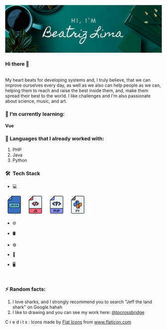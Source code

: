 <img src="img/banner.png" />

### Hi there 👋
<br/>
My heart beats for developing systems and, I truly believe, that we can improve ourselves every day, as well as we also can help people as we can, helping them to reach and raise the best inside them, and, make them spread their best to the world.
I like challenges and I'm also passionate about science, music, and art.

### 🌱 I’m currently learning:
#### Vue

### 🔭 Languages that I already worked with:
1. PHP
2. Java
3. Python


<h3> 🛠 &nbsp;Tech Stack</h3>

- 💻 &nbsp;
<img style="display: inline-block" src="icons/java.png" />
<img style="display: inline-block" src="icons/javascript.png" />
<img style="display: inline-block" src="icons/php.png" />
<img style="display: inline-block" src="icons/python.png" />

- 🌐 &nbsp;

- 🛢 &nbsp;

- ⚙️ &nbsp;

- 🔧 &nbsp;

- 🖥 &nbsp;


<br/>


### ⚡ Random facts:
1. I love sharks, and I strongly recommend you to search "Jeff the land shark" on Google hahah
2. I like to drawing and you can see my work here: <a href="http://instagram.com/tocrossbridge" target="_blank">@tocrossbridge</a>

<!--
**wolfhaltz/wolfhaltz** is a ✨ _special_ ✨ repository because its `README.md` (this file) appears on your GitHub profile.

Here are some ideas to get you started:

- 🔭 I’m currently working on ...
- 🌱 I’m currently learning ...
- 👯 I’m looking to collaborate on ...
- 🤔 I’m looking for help with ...
- 💬 Ask me about ...
- 📫 How to reach me: ...
- 😄 Pronouns: ...
- ⚡ Fun fact: ...
-->


C r e d i t s :
Icons made by <a href="https://www.flaticon.com/authors/flat-icons" title="Flat Icons">Flat Icons</a> from <a href="https://www.flaticon.com/" title="Flaticon"> www.flaticon.com</a>